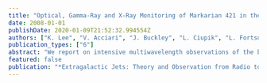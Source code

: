 ```yaml
---
title: "Optical, Gamma-Ray and X-Ray Monitoring of Markarian 421 in the 2005-2006 Season"
date: 2008-01-01
publishDate: 2020-01-09T21:52:32.994554Z
authors: ["K. Lee", "V. Acciari", "J. Buckley", "L. Ciupik", "L. Fortson", "J. Grube", "D. Horan", "J. Kildea", "H. Krawczynski", "M. Lang", "P. Moriarty", "A. Smith", "D. Steele", "J. Toner", "T. Weekes", "H. Aller", "M. Aller", "J. Bloom", "M. Carini", "Y. Kovalev", "O. Kurtanidze", "A. Lähteenmäki", "T. Montaruli", "A. Sadun", "A. Sillanpää", "G. Tosti"]
publication_types: ["6"]
abstract: "We report on intensive multiwavelength observations of the blazar Mrk 421 with the Whipple 10m telescope and supporting observations across the electromagnetic spectrum. The observations resulted in a data set with excellent temporal and spectral coverage. This campaign is unique in the high level of gamma-ray coverage obtained given the dedication of the Whipple 10m telescope to this blazar monitoring program. Our observations also include a large number of optical observations made with the FLWO 1.2m telescope. Lightcurves, correlation functions and spectral energy distribution (SED) will be presented. We discuss the implications of these observations for various leptonic emission models by comparing the SED to synchrotron-self-Compton and external Compton models. <P />"
featured: false
publication: "*Extragalactic Jets: Theory and Observation from Radio to Gamma Ray ASP Conference Series, Vol. 386, proceedings of the conference held 21-24 May, 2007 in Girdwood, Alaska, USA. Edited by Travis A. Rector and David S. De Young.  San Francisco: Astronomical Society of the Pacific, 2008., p.507*"
---
```


